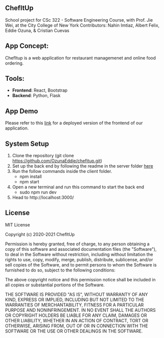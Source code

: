 ## ChefItUp
School project for CSc 322 - Software Engineering Course, with Prof. Jie Wei, at the City College of New York
Contributors: Nahin Imtiaz, Albert Felix, Eddie Ozuna, & Cristian Cuevas

## App Concept:
ChefItup is a web application for restaurant managemenet and online food ordering.

## Tools:
- **Frontend**: React, Bootstrap
- **Backend**: Python, Flask


## App Demo
Please refer to this [link](https://www.acen-chefitup.herokuapp.com) for a deployed version of the frontend of our application.

## System Setup
1. Clone the repository (git clone https://github.com/OzunaEddie/chefitup.git)
2. Set up the back end by following the readme in the server folder [here](https://github.com/OzunaEddie/chefitup/blob/master/server/README.md)
3. Run the follow commands inside the client folder.
      - npm install
      - npm start
4. Open a new terminal and run this command to start the back end
      - sudo npm run dev
5. Head to http://localhost:3000/

## License

MIT License

Copyright (c) 2020-2021 ChefItUp

Permission is hereby granted, free of charge, to any person obtaining a copy of this software and associated documentation files (the "Software"), to deal in the Software without restriction, including without limitation the rights to use, copy, modify, merge, publish, distribute, sublicense, and/or sell copies of the Software, and to permit persons to whom the Software is furnished to do so, subject to the following conditions:

The above copyright notice and this permission notice shall be included in all copies or substantial portions of the Software.

THE SOFTWARE IS PROVIDED "AS IS", WITHOUT WARRANTY OF ANY KIND, EXPRESS OR IMPLIED, INCLUDING BUT NOT LIMITED TO THE WARRANTIES OF MERCHANTABILITY, FITNESS FOR A PARTICULAR PURPOSE AND NONINFRINGEMENT. IN NO EVENT SHALL THE AUTHORS OR COPYRIGHT HOLDERS BE LIABLE FOR ANY CLAIM, DAMAGES OR OTHER LIABILITY, WHETHER IN AN ACTION OF CONTRACT, TORT OR OTHERWISE, ARISING FROM, OUT OF OR IN CONNECTION WITH THE SOFTWARE OR THE USE OR OTHER DEALINGS IN THE SOFTWARE.